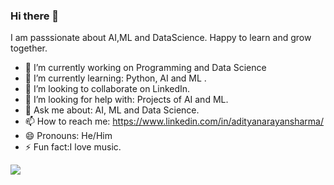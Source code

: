 ### Hi there 👋
I am passsionate about AI,ML and DataScience. Happy to learn and grow together.

- 🔭 I’m currently working on Programming and Data Science
- 🌱 I’m currently learning: Python, AI and ML .
- 👯 I’m looking to collaborate on LinkedIn.
- 🤔 I’m looking for help with: Projects of AI and ML.
- 💬 Ask me about: AI, ML and Data Science.
- 📫 How to reach me: https://www.linkedin.com/in/adityanarayansharma/
- 😄 Pronouns: He/Him
- ⚡ Fun fact:I love music.

<img src="https://github-readme-stats.vercel.app/api?username=Adinarayanreloaded&&show_icons=true&title_color=ffffff&icon_color=bb2acf&text_color=daf7dc&bg_color=151515">
